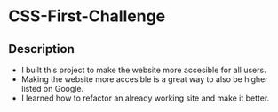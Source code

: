 # CSS-First-Challenge

## Description

- I built this project to make the website more accesible for all users. 
- Making the website more accesible is a great way to also be higher listed on Google.
- I learned how to refactor an already working site and make it better. 